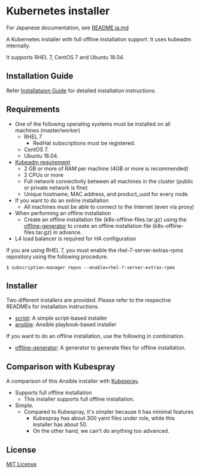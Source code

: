 # Kubernetes installer

For Japanese documentation, see [README.ja.md](./README.ja.md)

A Kubernetes installer with full offline installation support.
It uses kubeadm internally.

It supports RHEL 7, CentOS 7 and Ubuntu 18.04.

## Installation Guide

Refer [Installataion Guide](https://k8s-installer.github.io/kubernetes-guide_en.html) for detailed installation instructions.

## Requirements

* One of the following operating systems must be installed on all machines (master/worker)
    * RHEL 7
        * RedHat subscriptions must be registered.
    * CentOS 7.
    * Ubuntu 18.04.
* [Kubeadm requirement](https://kubernetes.io/docs/setup/production-environment/tools/kubeadm/install-kubeadm/)
    * 2 GB or more of RAM per machine (4GB or more is recommended)
    * 2 CPUs or more
    * Full network connectivity between all machines in the cluster (public or private network is fine)
    * Unique hostname, MAC address, and product_uuid for every node. 
* If you want to do an online installation
    * All machines must be able to connect to the Internet (even via proxy)
* When performing an offline installation
    * Create an offline installation file (k8s-offline-files.tar.gz) using the [offline-generator](./offline-generator/README.md) to create an offline installation file (k8s-offline-files.tar.gz) in advance.
* L4 load balancer is required for HA configuration

If you are using RHEL 7, you must enable the rhel-7-server-extras-rpms repository using the following procedure.

    $ subscription-manager repos --enable=rhel-7-server-extras-rpms

## Installer

Two different installers are provided. Please refer to the respective READMEs for installation instructions.

* [script](./script/README.md): A simple script-based installer
* [ansible](./ansible/README.md): Ansible playbook-based installer

If you want to do an offline installation, use the following in combination.

* [offline-generator](./offline-generator/README.md): A generator to generate files for offline installation.

## Comparison with Kubespray

A comparison of this Ansible installer with [Kubespray](https://kubespray.io/).

* Supports full offline installation
    * This installer supports full offline installation.
* Simple.
    * Compared to Kubespray, it's simpler because it has minimal features
        * Kubespray has about 300 yaml files under role, while this installer has about 50.
        * On the other hand, we can't do anything too advanced.

## License

[MIT License](./LICENSE.txt)
